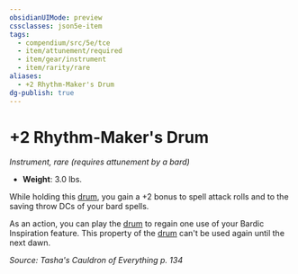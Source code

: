 ```yaml
---
obsidianUIMode: preview
cssclasses: json5e-item
tags:
  - compendium/src/5e/tce
  - item/attunement/required
  - item/gear/instrument
  - item/rarity/rare
aliases:
  - +2 Rhythm-Maker's Drum
dg-publish: true
---
```

# +2 Rhythm-Maker's Drum
*Instrument, rare (requires attunement by a bard)*  

- **Weight**: 3.0 lbs.

While holding this [drum](/Admin/CLI/items/drum.md), you gain a +2 bonus to spell attack rolls and to the saving throw DCs of your bard spells.

As an action, you can play the [drum](/Admin/CLI/items/drum.md) to regain one use of your Bardic Inspiration feature. This property of the [drum](/Admin/CLI/items/drum.md) can't be used again until the next dawn.

*Source: Tasha's Cauldron of Everything p. 134*